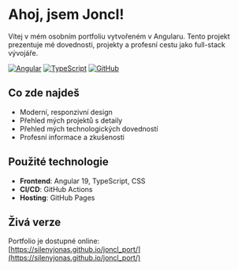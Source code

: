 # Ahoj, jsem Joncl!

Vítej v mém osobním portfoliu vytvořeném v Angularu. Tento projekt prezentuje mé dovednosti, projekty a profesní cestu jako full-stack vývojáře.

[![Angular](https://img.shields.io/badge/Angular-DD0031?style=for-the-badge&logo=angular&logoColor=white)](https://angular.io/)
[![TypeScript](https://img.shields.io/badge/TypeScript-007ACC?style=for-the-badge&logo=typescript&logoColor=white)](https://www.typescriptlang.org/)
[![GitHub](https://img.shields.io/badge/GitHub-100000?style=for-the-badge&logo=github&logoColor=white)](https://github.com/silenyJonas)

## Co zde najdeš

- Moderní, responzivní design
- Přehled mých projektů s detaily
- Přehled mých technologických dovedností
- Profesní informace a zkušenosti

## Použité technologie

- **Frontend**: Angular 19, TypeScript, CSS
- **CI/CD**: GitHub Actions
- **Hosting**: GitHub Pages

## Živá verze

Portfolio je dostupné online:  
[https://silenyjonas.github.io/joncl_port/](https://silenyjonas.github.io/joncl_port/)
